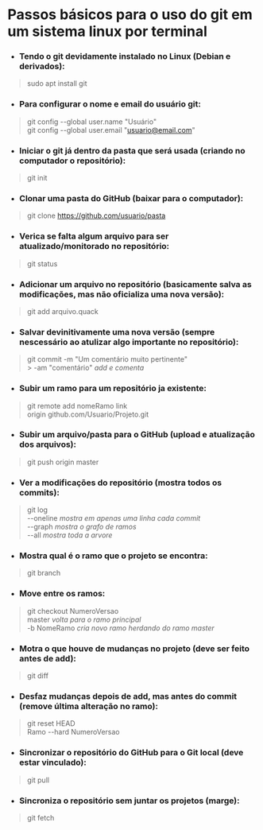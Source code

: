 # Passos básicos para o uso do git em um sistema linux por terminal

- ### Tendo o git devidamente instalado no Linux (Debian e derivados):  
> sudo apt install git

- ### Para configurar o nome e email do usuário git:  
> git config --global user.name "Usuário"  
> git config --global user.email "usuario@email.com"  

- ### Iniciar o git já dentro da pasta que será usada (criando no computador o repositório):  
> git init 

- ### Clonar uma pasta do GitHub (baixar para o computador):  
> git clone https://github.com/usuario/pasta

- ### Verica se falta algum arquivo para ser atualizado/monitorado no repositório:  
> git status

- ### Adicionar um arquivo no repositório (basicamente salva as modificações, mas não oficializa uma nova versão):  
> git add arquivo.quack

- ### Salvar devinitivamente uma nova versão (sempre nescessário ao atulizar algo importante no repositório):  
> git commit -m "Um comentário muito pertinente"  
           > -am "comentário"         *add e comenta*

- ### Subir um ramo para um repositório ja existente:  
> git remote add nomeRamo link  
> 	         origin github.com/Usuario/Projeto.git

- ### Subir um arquivo/pasta para o GitHub (upload e atualização dos arquivos):  
> git push origin master

- ### Ver a modificações do repositório (mostra todos os commits):  
> git log  
> 	  --oneline       *mostra em apenas uma linha cada commit*  
>	  --graph         *mostra o grafo de ramos*  
>	  --all           *mostra toda a arvore*

- ### Mostra qual é o ramo que o projeto se encontra:  
> git branch

- ### Move entre os ramos:  
> git checkout NumeroVersao  
> 	       master 			*volta para o ramo principal*  
> 	       -b NomeRamo           	*cria novo ramo herdando do ramo master*  

- ### Motra o que houve de mudanças no projeto (deve ser feito antes de add):  
> git diff

- ### Desfaz mudanças depois de add, mas antes do commit (remove última alteração no ramo):  
> git reset HEAD  
> 	   Ramo --hard NumeroVersao   

- ### Sincronizar o repositório do GitHub para o Git local (deve estar vinculado):  
> git pull

- ### Sincroniza o repositório sem juntar os projetos (marge):  
> git fetch
